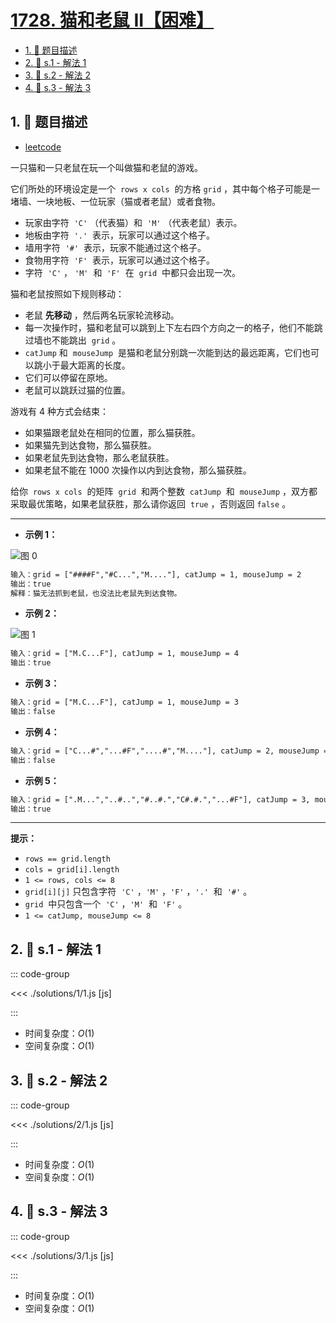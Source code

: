 # [1728. 猫和老鼠 II【困难】](https://github.com/tnotesjs/TNotes.leetcode/tree/main/notes/1728.%20%E7%8C%AB%E5%92%8C%E8%80%81%E9%BC%A0%20II%E3%80%90%E5%9B%B0%E9%9A%BE%E3%80%91)

<!-- region:toc -->

- [1. 📝 题目描述](#1--题目描述)
- [2. 🎯 s.1 - 解法 1](#2--s1---解法-1)
- [3. 🎯 s.2 - 解法 2](#3--s2---解法-2)
- [4. 🎯 s.3 - 解法 3](#4--s3---解法-3)

<!-- endregion:toc -->

## 1. 📝 题目描述

- [leetcode](https://leetcode.cn/problems/cat-and-mouse-ii/)

一只猫和一只老鼠在玩一个叫做猫和老鼠的游戏。

它们所处的环境设定是一个  `rows x cols`  的方格 `grid` ，其中每个格子可能是一堵墙、一块地板、一位玩家（猫或者老鼠）或者食物。

- 玩家由字符  `'C'` （代表猫）和  `'M'` （代表老鼠）表示。
- 地板由字符  `'.'`  表示，玩家可以通过这个格子。
- 墙用字符  `'#'`  表示，玩家不能通过这个格子。
- 食物用字符  `'F'`  表示，玩家可以通过这个格子。
- 字符  `'C'` ， `'M'`  和  `'F'`  在  `grid`  中都只会出现一次。

猫和老鼠按照如下规则移动：

- 老鼠 **先移动** ，然后两名玩家轮流移动。
- 每一次操作时，猫和老鼠可以跳到上下左右四个方向之一的格子，他们不能跳过墙也不能跳出  `grid` 。
- `catJump` 和  `mouseJump`  是猫和老鼠分别跳一次能到达的最远距离，它们也可以跳小于最大距离的长度。
- 它们可以停留在原地。
- 老鼠可以跳跃过猫的位置。

游戏有 4 种方式会结束：

- 如果猫跟老鼠处在相同的位置，那么猫获胜。
- 如果猫先到达食物，那么猫获胜。
- 如果老鼠先到达食物，那么老鼠获胜。
- 如果老鼠不能在 1000 次操作以内到达食物，那么猫获胜。

给你  `rows x cols`  的矩阵  `grid`  和两个整数  `catJump`  和  `mouseJump` ，双方都采取最优策略，如果老鼠获胜，那么请你返回  `true` ，否则返回 `false` 。

---

- **示例 1：**

![图 0](https://cdn.jsdelivr.net/gh/tnotesjs/imgs@main/2025-09-25-11-57-25.png)

```txt
输入：grid = ["####F","#C...","M...."], catJump = 1, mouseJump = 2
输出：true
解释：猫无法抓到老鼠，也没法比老鼠先到达食物。
```

- **示例 2：**

![图 1](https://cdn.jsdelivr.net/gh/tnotesjs/imgs@main/2025-09-25-11-57-31.png)

```txt
输入：grid = ["M.C...F"], catJump = 1, mouseJump = 4
输出：true
```

- **示例 3：**

```txt
输入：grid = ["M.C...F"], catJump = 1, mouseJump = 3
输出：false
```

- **示例 4：**

```txt
输入：grid = ["C...#","...#F","....#","M...."], catJump = 2, mouseJump = 5
输出：false
```

- **示例 5：**

```txt
输入：grid = [".M...","..#..","#..#.","C#.#.","...#F"], catJump = 3, mouseJump = 1
输出：true
```

---

**提示：**

- `rows == grid.length`
- `cols = grid[i].length`
- `1 <= rows, cols <= 8`
- `grid[i][j]` 只包含字符  `'C'` ，`'M'` ，`'F'` ，`'.'`  和  `'#'` 。
- `grid`  中只包含一个  `'C'` ，`'M'`  和  `'F'` 。
- `1 <= catJump, mouseJump <= 8`

## 2. 🎯 s.1 - 解法 1

::: code-group

<<< ./solutions/1/1.js [js]

:::

- 时间复杂度：$O(1)$
- 空间复杂度：$O(1)$

## 3. 🎯 s.2 - 解法 2

::: code-group

<<< ./solutions/2/1.js [js]

:::

- 时间复杂度：$O(1)$
- 空间复杂度：$O(1)$

## 4. 🎯 s.3 - 解法 3

::: code-group

<<< ./solutions/3/1.js [js]

:::

- 时间复杂度：$O(1)$
- 空间复杂度：$O(1)$
